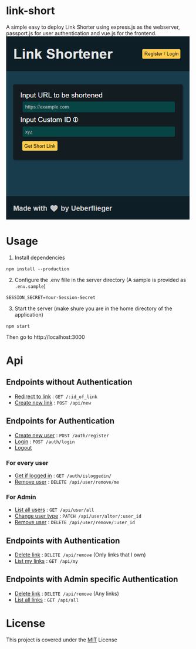 # link-short
A simple easy to deploy Link Shorter using express.js as the webserver, passport.js for user authentication and vue.js for the frontend.  
![Screenshot](static/sample.png)
# Usage
1. Install dependencies
```
npm install --production
```
2. Configure the .env fille in the server directory (A sample is provided as `.env.sample`)
```
SESSION_SECRET=Your-Session-Secret
```
3. Start the server (make shure you are in the home directory of the application)
```
npm start
```
Then go to http://localhost:3000

# Api
## Endpoints without Authentication
- [Redirect to link](docs/redirect.md) : `GET /:id_of_link`
- [Create new link](docs/create_new_link.md) : `POST /api/new`

## Endpoints for Authentication
- [Create new user](docs/user.md#create_user) : `POST /auth/register`
- [Login](docs/user.md#login) : `POST /auth/login`
- [Logout](docs/user.md#logout)
### For every user
- [Get if logged in](docs/user.md#user_status) : `GET /auth/isloggedin/`
- [Remove user](docs/remove_user.md#user) : `DELETE /api/user/remove/me`
### For Admin
- [List all users](docs/list_users.md) : `GET /api/user/all`
- [Change user type](docs/change_user.md) : `PATCH /api/user/alter/:user_id`
- [Remove user](docs/remove_user.md#admin) : `DELETE /api/user/remove/:user_id`


## Endpoints with Authentication
- [Delete link](docs/remove_link.md) : `DELETE /api/remove` (Only links that I own)
- [List my links](docs/list.md#my) : `GET /api/my`

## Endpoints with Admin specific Authentication
- [Delete link](docs/remove_link.md) : `DELETE /api/remove` (Any links)
- [List all links](docs/list.md#all) : `GET /api/all`

# License
This project is covered under the [MIT](LICENSE) License